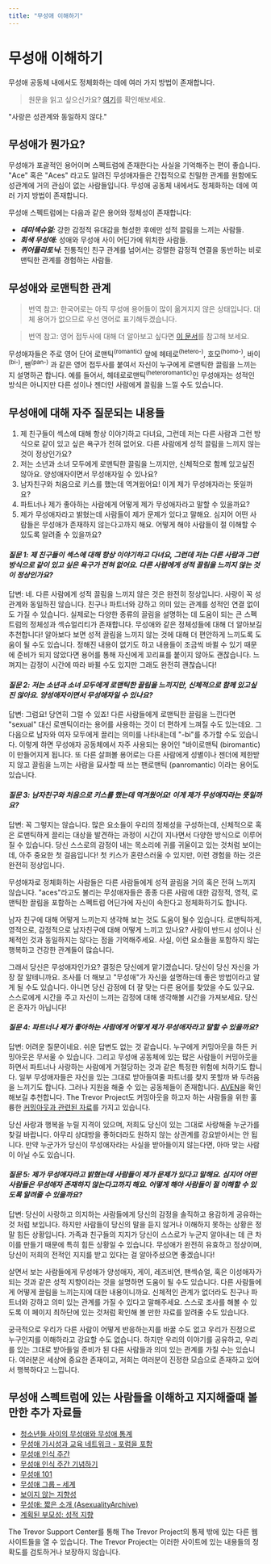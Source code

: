 ```yaml
---
title: "무성애 이해하기"
---
```



# 무성애 이해하기
무성애 공동체 내에서도 정체화하는 데에 여러 가지 방법이 존재합니다.

> 원문을 읽고 싶으신가요? [여기](https://www.thetrevorproject.org/resources/article/understanding-asexuality/)를 확인해보세요.

"사랑은 성관계와 동일하지 않다."


## 무성애가 뭔가요?
무성애가 포괄적인 용어이며 스펙트럼에 존재한다는 사실을 기억해주는 편이 좋습니다. "Ace" 혹은 "Aces" 라고도 알려진 무성애자들은 간접적으로 친밀한 관계를 원함에도 성관계에 거의 관심이 없는 사람들입니다. 무성애 공동체 내에서도 정체화하는 데에 여러 가지 방법이 존재합니다.

무성애 스펙트럼에는 다음과 같은 용어와 정체성이 존재합니다:

- **_데미섹슈얼:_** 강한 감정적 유대감을 형성한 후에만 성적 끌림을 느끼는 사람들.
- **_회색 무성애:_** 성애와 무성애 사이 어딘가에 위치한 사람들.
- **_퀴어플라토닉_:** 전통적인 친구 관계를 넘어서는 강렬한 감정적 연결을 동반하는 비로맨틱한 관계를 경험하는 사람들.



## 무성애와 로맨틱한 관계
> 번역 참고: 한국어로는 아직 무성애 용어들이 많이 옮겨지지 않은 상태입니다. 대체 용어가 없으므로 우선 영어로 표기해두겠습니다.

> 번역 참고: 영어 접두사에 대해 더 알아보고 싶다면 [이 문서](https://namu.wiki/w/%EC%A0%91%EB%91%90%EC%82%AC/%EC%98%81%EC%96%B4)를 참고해 보세요.

무성애자들은 주로 영어 단어 로맨틱<sup>(romantic)</sup> 앞에 헤테로<sup>(hetero-)</sup>, 호모<sup>(homo-)</sup>, 바이<sup>(bi-)</sup>, 팬<sup>(pan-)</sup> 과 같은 영어 접두사를 붙여서 자신이 누구에게 로맨틱한 끌림을 느끼는지 설명하곤 합니다. 예를 들어서, 헤테로로맨틱<sup>(heteroromantic)</sup>인 무성애자는 성적인 방식은 아니지만 다른 성이나 젠더인 사람에게 끌림을 느낄 수도 있습니다.



## 무성애에 대해 자주 질문되는 내용들
1. 제 친구들이 섹스에 대해 항상 이야기하고 다녀요, 그런데 저는 다른 사람과 그런 방식으로 같이 있고 싶은 욕구가 전혀 없어요. 다른 사람에게 성적 끌림을 느끼지 않는 것이 정상인가요?
2. 저는 소년과 소녀 모두에게 로맨틱한 끌림을 느끼지만, 신체적으로 함께 있고싶진 않아요. 양성애자이면서 무성애자일 수 있나요?
3. 남자친구와 처음으로 키스를 했는데 역겨웠어요! 이게 제가 무성애자라는 뜻일까요?
4. 파트너나 제가 좋아하는 사람에게 어떻게 제가 무성애자라고 말할 수 있을까요?
5. 제가 무성애자라고 밝혔는데 사람들이 제가 문제가 있다고 말해요. 심지어 어떤 사람들은 무성애가 존재하지 않는다고까지 해요. 어떻게 해야 사람들이 절 이해할 수 있도록 알려줄 수 있을까요?


#### _**질문 1: 제 친구들이 섹스에 대해 항상 이야기하고 다녀요, 그런데 저는 다른 사람과 그런 방식으로 같이 있고 싶은 욕구가 전혀 없어요. 다른 사람에게 성적 끌림을 느끼지 않는 것이 정상인가요?**_
답변: 네. 다른 사람에게 성적 끌림을 느끼지 않은 것은 완전히 정상입니다. 사랑이 꼭 성관계와 동일하진 않습니다. 친구나 파트너와 강하고 의미 있는 관계를 성적인 연결 없이도 가질 수 있습니다. 실제로는 다양한 종류의 끌림을 설명하는 데 도움이 되는 큰 스펙트럼의 정체성과 섹슈얼리티가 존재합니다. 무성애와 같은 정체성들에 대해 더 알아보길 추천합니다! 알아보다 보면 성적 끌림을 느끼지 않는 것에 대해 더 편안하게 느끼도록 도움이 될 수도 있습니다. 정해진 내용이 없기도 하고 내용들이 조금씩 바뀔 수 있기 때문에 준비가 되지 않았다면 용어를 통해 자신에게 꼬리표를 붙이지 않아도 괜찮습니다. 느껴지는 감정이 시간에 따라 바뀔 수도 있지만 그래도 완전히 괜찮습니다!



#### _**질문 2: 저는 소년과 소녀 모두에게 로맨틱한 끌림을 느끼지만, 신체적으로 함께 있고싶진 않아요. 양성애자이면서 무성애자일 수 있나요?**_
답변: 그럼요! 당연히 그럴 수 있죠! 다른 사람들에게 로맨틱한 끌림을 느낀다면 "sexual" 대신 로맨틱이라는 용어를 사용하는 것이 더 편하게 느껴질 수도 있는데요. 그 다음으로 남자와 여자 모두에게 끌리는 의미를 나타내는데 "-bi"를 추가할 수도 있습니다. 이렇게 하면 무성애자 공동체에서 자주 사용되는 용어인 "바이로맨틱 (biromantic)이 만들어지게 됩니다. 또 다른 살펴볼 용어로는 다른 사람에게 성별이나 젠더에 제한받지 않고 끌림을 느끼는 사람을 묘사할 때 쓰는 팬로맨틱 (panromantic) 이라는 용어도 있습니다.


#### **_질문 3: 남자친구와 처음으로 키스를 했는데 역겨웠어요! 이게 제가 무성애자라는 뜻일까요?_**
답변: 꼭 그렇지는 않습니다. 많은 요소들이 우리의 정체성을 구성하는데, 신체적으로 혹은 로맨틱하게 끌리는 대상을 발견하는 과정이 시간이 지나면서 다양한 방식으로 이루어질 수 있습니다. 당신 스스로의 감정이 내는 목소리에 귀를 귀울이고 있는 것처럼 보이는데, 아주 중요한 첫 걸음입니다! 첫 키스가 혼란스러울 수 있지만, 이런 경험을 하는 것은 완전히 정상입니다.

무성애자로 정체화하는 사람들은 다른 사람들에게 성적 끌림을 거의 혹은 전혀 느끼지 않습니다. "aces"라고도 불리는 무성애자들은 종종 다른 사람에 대한 감정적, 영적, 로맨틱한 끌림을 포함하는 스펙트럼 어딘가에 자신이 속한다고 정체화하기도 합니다.

남자 친구에 대해 어떻게 느끼는지 생각해 보는 것도 도움이 될수 있습니다. 로맨틱하게, 영적으로, 감정적으로 남자친구에 대해 어떻게 느끼고 있나요? 사랑이 반드시 성이나 신체적인 것과 동일하지는 않다는 점을 기억해주세요. 사실, 이런 요소들을 포함하지 않는 행복하고 건강한 관계들이 많습니다.

그래서 당신은 무성애자인가요? 결정은 당신에게 맡기겠습니다. 당신이 당신 자신을 가장 잘 알테니까요. 조사를 더 해보고 "무성애"가 자신을 설명하는데 좋은 방법이라고 알게 될 수도 있습니다. 아니면 당신 감정에 더 잘 맞는 다른 용어를 찾았을 수도 있구요. 스스로에게 시간을 주고 자신이 느끼는 감정에 대해 생각해볼 시간을 가져보세요. 당신은 혼자가 아닙니다!



#### **_질문 4: 파트너나 제가 좋아하는 사람에게 어떻게 제가 무성애자라고 말할 수 있을까요?_**
답변: 어려운 질문이네요. 쉬운 답변도 없는 것 같습니다. 누구에게 커밍아웃을 하든 커밍아웃은 무서울 수 있습니다. 그리고 무성애 공동체에 있는 많은 사람들이 커밍아웃을 하면서 파트너나 사랑하는 사람에게 거절당하는 것과 같은 특정한 위험에 처하기도 합니다. 일부 무성애자들은 자신을 있는 그대로 받아들여줄 파트너를 찾지 못할까 봐 두려움을 느끼기도 합니다. 그러나 지원을 해줄 수 있는 공동체들이 존재합니다. [AVEN](https://www.asexuality.org/)을 확인해보길 추천합니다. The Trevor Project도 커밍아웃을 하고자 하는 사람들을 위한 훌륭한 [커밍아웃과 관련된 자료](https://www.thetrevorproject.org/resources/guide/the-coming-out-handbook/)를 가지고 있습니다.

당신 사랑과 행복을 누릴 지격이 있으며, 저희도 당신이 있는 그대로 사랑해줄 누군가를 찾길 바랍니다. 아무리 상대방을 좋하더라도 원하지 않는 상관계를 강요받아서는 안 됩니다. 만약 누군가가 당신이 무성애자라는 사실을 받아들이지 않는다면, 아마 맞는 사람이 아닐 수도 있습니다.


#### **_질문 5: 제가 무성애자라고 밝혔는데 사람들이 제가 문제가 있다고 말해요. 심지어 어떤 사람들은 무성애자 존재하지 않는다고까지 해요. 어떻게 해야 사람들이 절 이해할 수 있도록 알려줄 수 있을까요?_**
답변: 당신이 사랑하고 의지하는 사람들에게 당신의 감정을 솔직하고 용감하게 공유하는 것 처럼 보입니다. 하지만 사람들이 당신의 말을 듣지 않거나 이해하지 못하는 상황은 정말 힘든 상황입니다. 가족과 친구들의 지지가 당신이 스스로가 누군지 알아내는 데 큰 차이를 만들기 때문에 특히 힘든 상황일 수 있습니다. 무성애가 완전히 유효하고 정상이며, 당신이 저희의 전적인 지지를 받고 있다는 걸 알아주셨으면 좋겠습니다!

살면서 보는 사람들에게 무성애가 양성애자, 게이, 레즈비언, 팬섹슈얼, 혹은 이성애자가 되는 것과 같은 성적 지향이라는 것을 설명하면 도움이 될 수도 있습니다. 다른 사람들에게 어떻게 끌림을 느끼는지에 대한 내용이니까요. 신체적인 관계가 없더라도 친구나 파트너와 강하고 의미 있는 관계를 가질 수 있다고 말해주세요. 스스로 조사를 해볼 수 있도록 이 페이지 최하단에 있는 것처럼 확인해 볼 만한 자료를 알려줄 수도 있습니다.

궁극적으로 우리가 다른 사람이 어떻게 반응하는지를 바꿀 수도 없고 우리가 진정으로 누구인지를 이해하라고 강요할 수도 없습니다. 하지만 우리의 이야기를 공유하고, 우리를 있는 그대로 받아들일 준비가 된 다른 사람들과 의미 있는 관계를 가질 수는 있습니다. 여러분은 세상에 중요한 존재이고, 저희는 여러분이 진정한 모습으로 존재하고 있어서 행복하다고 느낍니다.



## 무성애 스펙트럼에 있는 사람들을 이해하고 지지해줄때 볼만한 추가 자료들
- [청소년들 사이의 무성애와 무성애 통계](https://www.thetrevorproject.org/research-briefs/asexual-and-ace-spectrum-youth/)
- [무성애 가시성과 교육 네트워크 - 포럼을 포함](https://www.asexuality.org/)
- [무성애 인식 주간](http://www.asexualawarenessweek.com/)
- [무성애 인식 주간 기념하기](https://www.thetrevorproject.org/blog/celebrating-asexual-awareness-week/)
- [무성애 101](https://www.thetrevorproject.org/wp-content/uploads/2017/09/asexuality.pdf)
- [무성애 그룹 – 세계](https://asexualgroups.wordpress.com/)
- [보이지 않는 지향성](https://time.com/2889469/asexual-orientation/)
- [무성애: 짧은 소개 (AsexualityArchive)](http://www.asexualityarchive.com/wp-content/uploads/2012/05/AsexualityABriefIntroduction.pdf)
- [계획된 부모성: 성적 지향](https://www.plannedparenthood.org/learn/teens/lgbtq/sexual-orientation)

The Trevor Support Center를 통해 The Trevor Project의 통제 밖에 있는 다른 웹사이트들을 열 수 있습니다. The Trevor Project는 이러한 사이트에 있는 내용들의 정확도를 검토하거나 보장하지 않습니다.